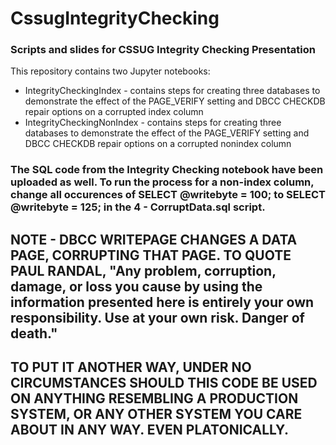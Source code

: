 # CssugIntegrityChecking
### Scripts and slides for CSSUG Integrity Checking Presentation
This repository contains two Jupyter notebooks:
* IntegrityCheckingIndex - contains steps for creating three databases to demonstrate the effect of the PAGE_VERIFY setting and DBCC CHECKDB repair options on a corrupted index column
* IntegrityCheckingNonIndex - contains steps for creating three databases to demonstrate the effect of the PAGE_VERIFY setting and DBCC CHECKDB repair options on a corrupted nonindex column

### The SQL code from the Integrity Checking notebook have been uploaded as well.  To run the process for a non-index column, change all occurences of SELECT @writebyte = 100; to SELECT @writebyte = 125; in the 4 - CorruptData.sql script.

## **NOTE - DBCC WRITEPAGE CHANGES A DATA PAGE, CORRUPTING THAT PAGE.  TO QUOTE PAUL RANDAL, "Any problem, corruption, damage, or loss you cause by using the information presented here is entirely your own responsibility. Use at your own risk. Danger of death."**
## **TO PUT IT ANOTHER WAY, UNDER NO CIRCUMSTANCES SHOULD THIS CODE BE USED ON ANYTHING RESEMBLING A PRODUCTION SYSTEM, OR ANY OTHER SYSTEM YOU CARE ABOUT IN ANY WAY.  EVEN PLATONICALLY.**
